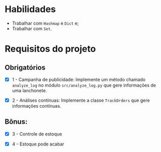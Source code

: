# Habilidades

- Trabalhar com `Hashmap` e `Dict` e;
- Trabalhar com `Set`.

# Requisitos do projeto

## Obrigatórios

- [x] 1 - Campanha de publicidade: Implemente um método chamado `analyze_log` no módulo `src/analyze_log.py` que gere informações de uma lanchonete.

- [x]  2 - Análises contínuas: Implemente a classe `TrackOrders` que gere informações contínuas.

## Bônus:

- [x]  3 - Controle de estoque

- [x] 4 - Estoque pode acabar
